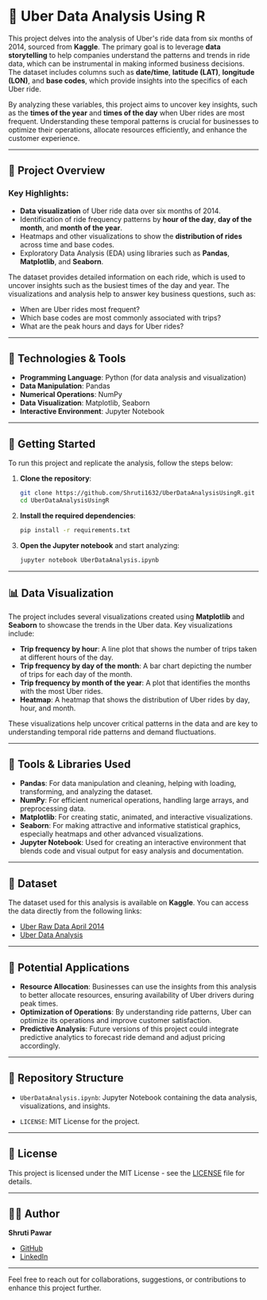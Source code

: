 # 🚖 Uber Data Analysis Using R

This project delves into the analysis of Uber's ride data from six months of 2014, sourced from **Kaggle**. The primary goal is to leverage **data storytelling** to help companies understand the patterns and trends in ride data, which can be instrumental in making informed business decisions. The dataset includes columns such as **date/time**, **latitude (LAT)**, **longitude (LON)**, and **base codes**, which provide insights into the specifics of each Uber ride.

By analyzing these variables, this project aims to uncover key insights, such as the **times of the year** and **times of the day** when Uber rides are most frequent. Understanding these temporal patterns is crucial for businesses to optimize their operations, allocate resources efficiently, and enhance the customer experience.

---

## 📌 Project Overview

### Key Highlights:
- **Data visualization** of Uber ride data over six months of 2014.
- Identification of ride frequency patterns by **hour of the day**, **day of the month**, and **month of the year**.
- Heatmaps and other visualizations to show the **distribution of rides** across time and base codes.
- Exploratory Data Analysis (EDA) using libraries such as **Pandas**, **Matplotlib**, and **Seaborn**.

The dataset provides detailed information on each ride, which is used to uncover insights such as the busiest times of the day and year. The visualizations and analysis help to answer key business questions, such as:
- When are Uber rides most frequent?
- Which base codes are most commonly associated with trips?
- What are the peak hours and days for Uber rides?

---

## 🧠 Technologies & Tools

- **Programming Language**: Python (for data analysis and visualization)
- **Data Manipulation**: Pandas
- **Numerical Operations**: NumPy
- **Data Visualization**: Matplotlib, Seaborn
- **Interactive Environment**: Jupyter Notebook

---

## 🚀 Getting Started

To run this project and replicate the analysis, follow the steps below:

1. **Clone the repository**:
   ```bash
   git clone https://github.com/Shruti1632/UberDataAnalysisUsingR.git
   cd UberDataAnalysisUsingR
   ```

2. **Install the required dependencies**:
   ```bash
   pip install -r requirements.txt
   ```

3. **Open the Jupyter notebook** and start analyzing:
   ```bash
   jupyter notebook UberDataAnalysis.ipynb
   ```

---

## 📊 Data Visualization

The project includes several visualizations created using **Matplotlib** and **Seaborn** to showcase the trends in the Uber data. Key visualizations include:

- **Trip frequency by hour**: A line plot that shows the number of trips taken at different hours of the day.
- **Trip frequency by day of the month**: A bar chart depicting the number of trips for each day of the month.
- **Trip frequency by month of the year**: A plot that identifies the months with the most Uber rides.
- **Heatmap**: A heatmap that shows the distribution of Uber rides by day, hour, and month.

These visualizations help uncover critical patterns in the data and are key to understanding temporal ride patterns and demand fluctuations.

---

## 🔧 Tools & Libraries Used

- **Pandas**: For data manipulation and cleaning, helping with loading, transforming, and analyzing the dataset.
- **NumPy**: For efficient numerical operations, handling large arrays, and preprocessing data.
- **Matplotlib**: For creating static, animated, and interactive visualizations.
- **Seaborn**: For making attractive and informative statistical graphics, especially heatmaps and other advanced visualizations.
- **Jupyter Notebook**: Used for creating an interactive environment that blends code and visual output for easy analysis and documentation.

---

## 📄 Dataset

The dataset used for this analysis is available on **Kaggle**. You can access the data directly from the following links:

- [Uber Raw Data April 2014](https://www.kaggle.com/uberdataset)
- [Uber Data Analysis](https://www.kaggle.com/shaunmaharaj/uber-data-analysis)

---

## 🎯 Potential Applications

- **Resource Allocation**: Businesses can use the insights from this analysis to better allocate resources, ensuring availability of Uber drivers during peak times.
- **Optimization of Operations**: By understanding ride patterns, Uber can optimize its operations and improve customer satisfaction.
- **Predictive Analysis**: Future versions of this project could integrate predictive analytics to forecast ride demand and adjust pricing accordingly.

---

## 📁 Repository Structure

- `UberDataAnalysis.ipynb`: Jupyter Notebook containing the data analysis, visualizations, and insights.

- `LICENSE`: MIT License for the project.

---

## 📄 License

This project is licensed under the MIT License - see the [LICENSE](LICENSE) file for details.

---

## 🙋‍♀️ Author

**Shruti Pawar**

- [GitHub](https://github.com/Shruti1632)
- [LinkedIn](https://www.linkedin.com/in/shruti-pawar-0a9031235/)

---

Feel free to reach out for collaborations, suggestions, or contributions to enhance this project further.
